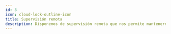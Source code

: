 ```yaml
---
id: 3
icon: cloud-lock-outline-icon
title: Supervisión remota
description: Disponemos de supervisión remota que nos permite mantenernos conectados con el personal en zonas lejanas para asistir, apoyar e implementar soluciones efectivas, con excelentes resultados.
---
```

